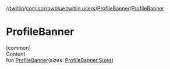 //[twitlin](../../index.md)/[com.sorrowblue.twitlin.users](../index.md)/[ProfileBanner](index.md)/[ProfileBanner](-profile-banner.md)



# ProfileBanner  
[common]  
Content  
fun [ProfileBanner](-profile-banner.md)(sizes: [ProfileBanner.Sizes](-sizes/index.md))  



